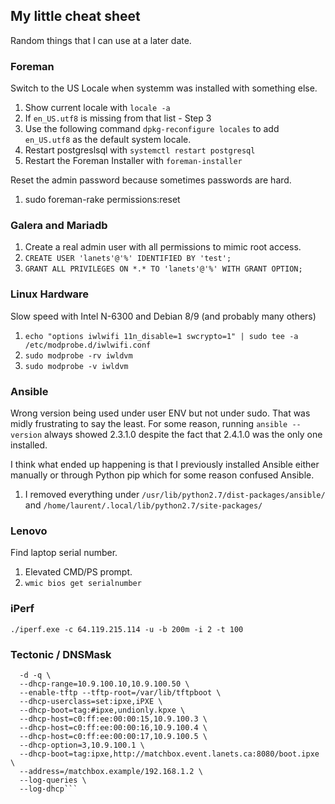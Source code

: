 ## My little cheat sheet

Random things that I can use at a later date.

### Foreman

Switch to the US Locale when systemm was installed with something else.
1. Show current locale with ```locale -a```
2. If ```en_US.utf8``` is missing from that list - Step 3
3. Use the following command ```dpkg-reconfigure locales``` to add ```en_US.utf8``` as the default system locale.
4. Restart postgreslsql with ```systemctl restart postgresql```
5. Restart the Foreman Installer with ```foreman-installer```

Reset the admin password because sometimes passwords are hard.
1. sudo foreman-rake permissions:reset

### Galera and Mariadb
1. Create a real admin user with all permissions to mimic root access.
2. ```CREATE USER 'lanets'@'%' IDENTIFIED BY 'test'; ```
3. ```GRANT ALL PRIVILEGES ON *.* TO 'lanets'@'%' WITH GRANT OPTION;```


### Linux Hardware
Slow speed with Intel N-6300 and Debian 8/9 (and probably many others)
1. ```echo "options iwlwifi 11n_disable=1 swcrypto=1" | sudo tee -a /etc/modprobe.d/iwlwifi.conf```
2. ```sudo modprobe -rv iwldvm```
3. ```sudo modprobe -v iwldvm```

### Ansible
Wrong version being used under user ENV but not under sudo. That was midly frustrating to say the least. For some reason, running ```ansible --version``` always showed 2.3.1.0 despite the fact that 2.4.1.0 was the only one installed.

I think what ended up happening is that I previously installed Ansible either manually or through Python pip which for some reason confused Ansible.
1. I removed everything under ```/usr/lib/python2.7/dist-packages/ansible/``` and ```/home/laurent/.local/lib/python2.7/site-packages/```

### Lenovo
Find laptop serial number.
1. Elevated CMD/PS prompt.
2. ```wmic bios get serialnumber```

### iPerf
```./iperf.exe -c 64.119.215.114 -u -b 200m -i 2 -t 100```

### Tectonic / DNSMask

```sudo docker run -d --rm --cap-add=NET_ADMIN --net=host quay.io/coreos/dnsmasq \
  -d -q \
  --dhcp-range=10.9.100.10,10.9.100.50 \
  --enable-tftp --tftp-root=/var/lib/tftpboot \
  --dhcp-userclass=set:ipxe,iPXE \
  --dhcp-boot=tag:#ipxe,undionly.kpxe \
  --dhcp-host=c0:ff:ee:00:00:15,10.9.100.3 \
  --dhcp-host=c0:ff:ee:00:00:16,10.9.100.4 \
  --dhcp-host=c0:ff:ee:00:00:17,10.9.100.5 \
  --dhcp-option=3,10.9.100.1 \
  --dhcp-boot=tag:ipxe,http://matchbox.event.lanets.ca:8080/boot.ipxe \
  --address=/matchbox.example/192.168.1.2 \
  --log-queries \
  --log-dhcp```
